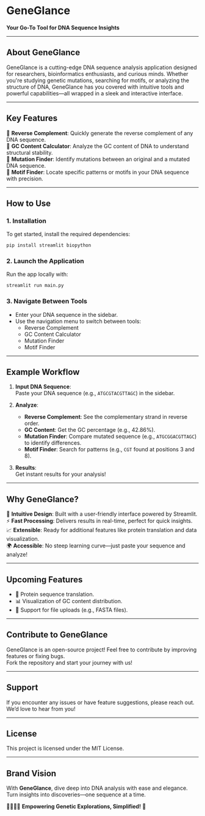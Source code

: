 # **GeneGlance**  
**Your Go-To Tool for DNA Sequence Insights**

---

## **About GeneGlance**
GeneGlance is a cutting-edge DNA sequence analysis application designed for researchers, bioinformatics enthusiasts, and curious minds. Whether you're studying genetic mutations, searching for motifs, or analyzing the structure of DNA, GeneGlance has you covered with intuitive tools and powerful capabilities—all wrapped in a sleek and interactive interface.

---

## **Key Features**
🌟 **Reverse Complement**: Quickly generate the reverse complement of any DNA sequence.  
🌟 **GC Content Calculator**: Analyze the GC content of DNA to understand structural stability.  
🌟 **Mutation Finder**: Identify mutations between an original and a mutated DNA sequence.  
🌟 **Motif Finder**: Locate specific patterns or motifs in your DNA sequence with precision.

---

## **How to Use**
### **1. Installation**
To get started, install the required dependencies:
```bash
pip install streamlit biopython
```

### **2. Launch the Application**
Run the app locally with:
```bash
streamlit run main.py
```

### **3. Navigate Between Tools**
- Enter your DNA sequence in the sidebar.  
- Use the navigation menu to switch between tools:
  - Reverse Complement
  - GC Content Calculator
  - Mutation Finder
  - Motif Finder

---

## **Example Workflow**
1. **Input DNA Sequence**:  
   Paste your DNA sequence (e.g., `ATGCGTACGTTAGC`) in the sidebar.  

2. **Analyze**:  
   - **Reverse Complement**: See the complementary strand in reverse order.  
   - **GC Content**: Get the GC percentage (e.g., 42.86%).  
   - **Mutation Finder**: Compare mutated sequence (e.g., `ATGCGGACGTTAGC`) to identify differences.  
   - **Motif Finder**: Search for patterns (e.g., `CGT` found at positions 3 and 8).  

3. **Results**:  
   Get instant results for your analysis!

---

## **Why GeneGlance?**
🔬 **Intuitive Design**: Built with a user-friendly interface powered by Streamlit.  
⚡ **Fast Processing**: Delivers results in real-time, perfect for quick insights.  
📈 **Extensible**: Ready for additional features like protein translation and data visualization.  
🌍 **Accessible**: No steep learning curve—just paste your sequence and analyze!

---

## **Upcoming Features**
- 🔮 Protein sequence translation.  
- 📊 Visualization of GC content distribution.  
- 📂 Support for file uploads (e.g., FASTA files).  

---

## **Contribute to GeneGlance**
GeneGlance is an open-source project! Feel free to contribute by improving features or fixing bugs.  
Fork the repository and start your journey with us!

---

## **Support**
If you encounter any issues or have feature suggestions, please reach out. We’d love to hear from you!

---

## **License**
This project is licensed under the MIT License.

---

## **Brand Vision**
With **GeneGlance**, dive deep into DNA analysis with ease and elegance.  
Turn insights into discoveries—one sequence at a time.  

👩‍🔬👨‍🔬 **Empowering Genetic Explorations, Simplified!** 🚀
